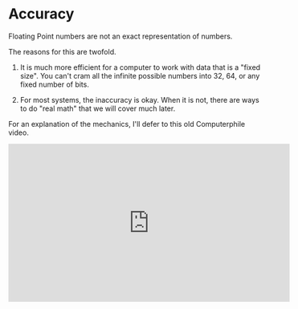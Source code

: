 # Accuracy

Floating Point numbers are not an exact representation of numbers.

The reasons for this are twofold.

1. It is much more efficient for a computer to work with data that is a "fixed size". You can't cram all the infinite possible
numbers into 32, 64, or any fixed number of bits.
<!-- TODO: Cover BigInteger and BigDecimal and link back here. -->
2. For most systems, the inaccuracy is okay. When it is not, there are ways to do "real math" that we will cover much later.

<!-- TODO: Write an actual explanation and don't defer to computerphile. -->

For an explanation of the mechanics, I'll defer to this old Computerphile video.

<iframe width="560" height="315" src="https://www.youtube.com/embed/PZRI1IfStY0" title="YouTube video player" frameborder="0" allow="accelerometer; autoplay; clipboard-write; encrypted-media; gyroscope; picture-in-picture; web-share" allowfullscreen></iframe>
